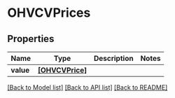# OHVCVPrices


## Properties
Name | Type | Description | Notes
------------ | ------------- | ------------- | -------------
**value** | [**[OHVCVPrice]**](OHVCVPrice.md) |  | 

[[Back to Model list]](../README.md#documentation-for-models) [[Back to API list]](../README.md#documentation-for-api-endpoints) [[Back to README]](../README.md)


